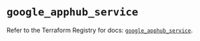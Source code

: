 # `google_apphub_service`

Refer to the Terraform Registry for docs: [`google_apphub_service`](https://registry.terraform.io/providers/hashicorp/google/6.50.0/docs/resources/apphub_service).
